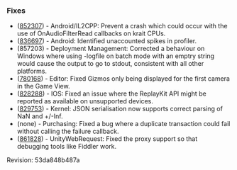 ### Fixes

*   ([852307](https://issuetracker.unity3d.com/product/unity/issues/guid/852307/)) - Android/IL2CPP: Prevent a crash which could occur with the use of OnAudioFilterRead callbacks on krait CPUs.
*   ([836697](https://issuetracker.unity3d.com/product/unity/issues/guid/836697/)) - Android: Identified unaccounted spikes in profiler.
*   (857203) - Deployment Management: Corrected a behaviour on Windows where using -logfile on batch mode with an emptry string would cause the output to go to stdout, consistent with all other platforms.
*   ([780168](https://issuetracker.unity3d.com/product/unity/issues/guid/780168/)) - Editor: Fixed Gizmos only being displayed for the first camera in the Game View.
*   ([828288](https://issuetracker.unity3d.com/product/unity/issues/guid/828288/)) - IOS: Fixed an issue where the ReplayKit API might be reported as available on unsupported devices.
*   ([829753](https://issuetracker.unity3d.com/product/unity/issues/guid/829753/)) - Kernel: JSON serialisation now supports correct parsing of NaN and +/-Inf.
*   (none) - Purchasing: Fixed a bug where a duplicate transaction could fail without calling the failure callback.
*   ([861828](https://issuetracker.unity3d.com/product/unity/issues/guid/861828/)) - UnityWebRequest: Fixed the proxy support so that debugging tools like Fiddler work.

Revision: 53da848b487a